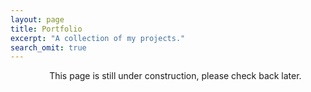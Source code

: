 ```yaml
---
layout: page
title: Portfolio
excerpt: "A collection of my projects."
search_omit: true
---
```


<ul align = "center">
This page is still under construction, please check back later.
</ul>                             